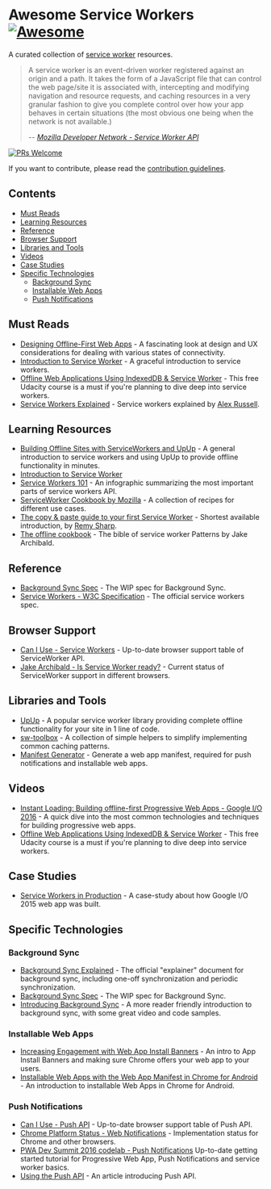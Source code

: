 # Awesome Service Workers [![Awesome](https://cdn.rawgit.com/sindresorhus/awesome/d7305f38d29fed78fa85652e3a63e154dd8e8829/media/badge.svg)](https://github.com/sindresorhus/awesome)

A curated collection of [service worker](https://developer.mozilla.org/en-US/docs/Web/API/Service_Worker_API) resources.

> A service worker is an event-driven worker registered against an origin and a path. It takes the form of a JavaScript file that can control the web page/site it is associated with, intercepting and modifying navigation and resource requests, and caching resources in a very granular fashion to give you complete control over how your app behaves in certain situations (the most obvious one being when the network is not available.)
>
> -- <cite>[Mozilla Developer Network - Service Worker API](https://developer.mozilla.org/en-US/docs/Web/API/Service_Worker_API)</cite>

[![PRs Welcome](https://img.shields.io/badge/PRs-welcome-brightgreen.svg?style=flat-square)](http://makeapullrequest.com)

If you want to contribute, please read the [contribution guidelines](contributing.md).

## Contents

- [Must Reads](#must-reads)
- [Learning Resources](#learning-resources)
- [Reference](#reference)
- [Browser Support](#browser-support)
- [Libraries and Tools](#libraries-and-tools)
- [Videos](#videos)
- [Case Studies](#case-studies)
- [Specific Technologies](#specific-technologies)
  - [Background Sync](#background-sync)
  - [Installable Web Apps](#installable-web-apps)
  - [Push Notifications](#push-notifications)

## Must Reads

- [Designing Offline-First Web Apps](http://alistapart.com/article/offline-first) - A fascinating look at design and UX considerations for dealing with various states of connectivity.
- [Introduction to Service Worker](http://www.html5rocks.com/en/tutorials/service-worker/introduction/) - A graceful introduction to service workers.
- [Offline Web Applications Using IndexedDB & Service Worker](https://www.udacity.com/course/offline-web-applications--ud899) - This free Udacity course is a must if you're planning to dive deep into service workers.
- [Service Workers Explained](https://github.com/slightlyoff/ServiceWorker/blob/master/explainer.md) - Service workers explained by [Alex Russell](https://github.com/slightlyoff).

## Learning Resources

- [Building Offline Sites with ServiceWorkers and UpUp](https://dev.opera.com/articles/offline-with-upup-service-workers/) - A general introduction to service workers and using UpUp to provide offline functionality in minutes.
- [Introduction to Service Worker](http://www.html5rocks.com/en/tutorials/service-worker/introduction/)
- [Service Workers 101](https://github.com/delapuente/service-workers-101) - An infographic summarizing the most important parts of service workers API.
- [ServiceWorker Cookbook by Mozilla](https://serviceworke.rs/) - A collection of recipes for different use cases.
- [The copy & paste guide to your first Service Worker](https://remysharp.com/2016/03/22/the-copy--paste-guide-to-your-first-service-worker) - Shortest available introduction, by [Remy Sharp](https://github.com/remy).
- [The offline cookbook](https://jakearchibald.com/2014/offline-cookbook/) - The bible of service worker Patterns by Jake Archibald.

## Reference

- [Background Sync Spec](https://wicg.github.io/BackgroundSync/spec/) - The WIP spec for Background Sync.
- [Service Workers - W3C Specification](https://www.w3.org/TR/service-workers/) - The official service workers spec.

## Browser Support

- [Can I Use - Service Workers](http://caniuse.com/#feat=serviceworkers) - Up-to-date browser support table of ServiceWorker API.
- [Jake Archibald - Is Service Worker ready?](https://jakearchibald.github.io/isserviceworkerready/) - Current status of ServiceWorker support in different browsers.

## Libraries and Tools

- [UpUp](http://upup.rocks/) - A popular service worker library providing complete offline functionality for your site in 1 line of code.
- [sw-toolbox](https://github.com/GoogleChrome/sw-toolbox/) - A collection of simple helpers to simplify implementing common caching patterns.
- [Manifest Generator](https://brucelawson.github.io/manifest/) - Generate a web app manifest, required for push notifications and installable web apps.

## Videos

- [Instant Loading: Building offline-first Progressive Web Apps - Google I/O 2016](https://youtu.be/cmGr0RszHc8) - A quick dive into the most common technologies and techniques for building progressive web apps.
- [Offline Web Applications Using IndexedDB & Service Worker](https://www.udacity.com/course/offline-web-applications--ud899) - This free Udacity course is a must if you're planning to dive deep into service workers.

## Case Studies

- [Service Workers in Production](https://developers.google.com/web/showcase/case-study/service-workers-iowa) - A case-study about how Google I/O 2015 web app was built.

## Specific Technologies

### Background Sync

- [Background Sync Explained](https://github.com/WICG/BackgroundSync/blob/master/explainer.md) - The official "explainer" document for background sync, including one-off synchronization and periodic synchronization.
- [Background Sync Spec](https://wicg.github.io/BackgroundSync/spec/) - The WIP spec for Background Sync.
- [Introducing Background Sync](https://developers.google.com/web/updates/2015/12/background-sync?hl=en) - A more reader friendly introduction to background sync, with some great video and code samples.

### Installable Web Apps

- [Increasing Engagement with Web App Install Banners](https://developers.google.com/web/updates/2015/03/increasing-engagement-with-app-install-banners-in-chrome-for-android?hl=en) - An intro to App Install Banners and making sure Chrome offers your web app to your users.
- [Installable Web Apps with the Web App Manifest in Chrome for Android](https://developers.google.com/web/updates/2014/11/Support-for-installable-web-apps-with-webapp-manifest-in-chrome-38-for-Android) - An introduction to installable Web Apps in Chrome for Android.

### Push Notifications

- [Can I Use - Push API](http://caniuse.com/#feat=serviceworkers) - Up-to-date browser support table of Push API.
- [Chrome Platform Status - Web Notifications](https://www.chromestatus.com/feature/5480344312610816) - Implementation status for Chrome and other browsers.
- [PWA Dev Summit 2016 codelab - Push Notifications](https://developers.google.com/web/fundamentals/getting-started/push-notifications/?hl=en) Up-to-date getting started tutorial for Progressive Web App, Push Notifications and service worker basics.
- [Using the Push API](https://developer.mozilla.org/en-US/docs/Web/API/Push_API/Using_the_Push_API) - An article introducing Push API.
